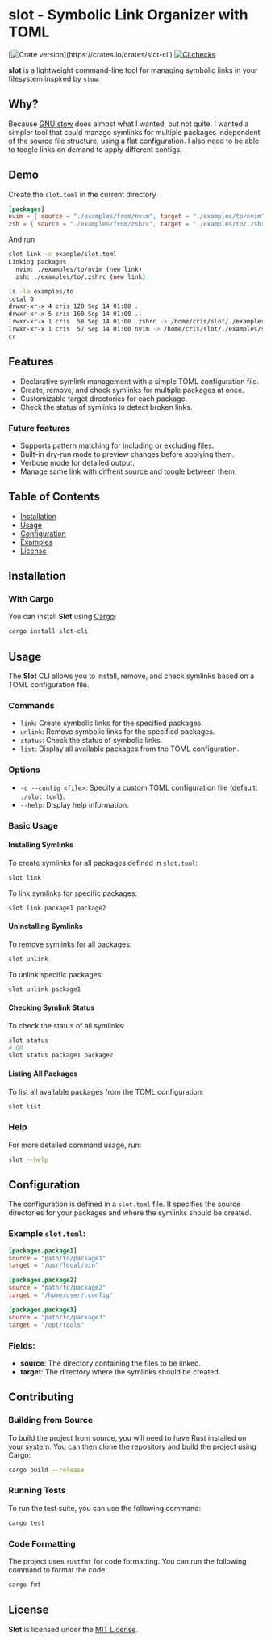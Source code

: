 # slot - Symbolic Link Organizer with TOML

[![Crate version](https://img.shields.io/crates/v/slot-cli.svg?)](https://crates.io/crates/slot-cli)
[![CI checks](https://github.com/cristianoliveira/slot/actions/workflows/on-push.yml/badge.svg)](https://github.com/cristianoliveira/slot/actions/workflows/on-push.yml)

**slot** is a lightweight command-line tool for managing symbolic links in your filesystem inspired by `stow`. 

## Why?

Because [GNU stow](https://www.gnu.org/software/stow/) does almost what I wanted, but not quite. I wanted a simpler tool that could manage symlinks for multiple packages independent of the source file structure, using a flat configuration. I also need to be able to toogle links on demand to apply different configs.

## Demo

Create the `slot.toml` in the current directory
```toml
[packages]
nvim = { source = "./examples/from/nvim", target = "./examples/to/nvim" }
zsh = { source = "./examples/from/zshrc", target = "./examples/to/.zshrc" }
```
And run
```bash
slot link -c example/slot.toml
Linking packages
  nvim: ./examples/to/nvim (new link)
  zsh: ./examples/to/.zshrc (new link)

ls -la examples/to                                                                                                                                                     [1:00:35]
total 0
drwxr-xr-x 4 cris 128 Sep 14 01:00 .
drwxr-xr-x 5 cris 160 Sep 14 01:00 ..
lrwxr-xr-x 1 cris  58 Sep 14 01:00 .zshrc -> /home/cris/slot/./examples/src/zshrc
lrwxr-xr-x 1 cris  57 Sep 14 01:00 nvim -> /home/cris/slot/./examples/src/nvim
cr
```

## Features

- Declarative symlink management with a simple TOML configuration file.
- Create, remove, and check symlinks for multiple packages at once.
- Customizable target directories for each package.
- Check the status of symlinks to detect broken links.

### Future features
- Supports pattern matching for including or excluding files.
- Built-in dry-run mode to preview changes before applying them.
- Verbose mode for detailed output.
- Manage same link with diffrent source and toogle between them.

## Table of Contents

- [Installation](#installation)
- [Usage](#usage)
- [Configuration](#configuration)
- [Examples](#examples)
- [License](#license)

## Installation

### With Cargo

You can install **Slot** using [Cargo](https://doc.rust-lang.org/cargo/):

```bash
cargo install slot-cli
```

## Usage

The **Slot** CLI allows you to install, remove, and check symlinks based on a TOML configuration file.

### Commands

- `link`: Create symbolic links for the specified packages.
- `unlink`: Remove symbolic links for the specified packages.
- `status`: Check the status of symbolic links.
- `list`: Display all available packages from the TOML configuration.

### Options

- `-c --config <file>`: Specify a custom TOML configuration file (default: `./slot.toml`).
- `--help`: Display help information.

### Basic Usage

#### Installing Symlinks

To create symlinks for all packages defined in `slot.toml`:

```bash
slot link
```

To link symlinks for specific packages:

```bash
slot link package1 package2
```

#### Uninstalling Symlinks

To remove symlinks for all packages:

```bash
slot unlink
```

To unlink specific packages:

```bash
slot unlink package1
```

#### Checking Symlink Status

To check the status of all symlinks:

```bash
slot status
# OR
slot status package1 package2
```

#### Listing All Packages

To list all available packages from the TOML configuration:

```bash
slot list
```

### Help

For more detailed command usage, run:

```bash
slot --help
```

## Configuration

The configuration is defined in a `slot.toml` file. It specifies the source directories for your packages and where the symlinks should be created.

### Example `slot.toml`:

```toml
[packages.package1]
source = "path/to/package1"
target = "/usr/local/bin"

[packages.package2]
source = "path/to/package2"
target = "/home/user/.config"

[packages.package3]
source = "path/to/package3"
target = "/opt/tools"
```

### Fields:

- **source**: The directory containing the files to be linked.
- **target**: The directory where the symlinks should be created.

## Contributing

### Building from Source

To build the project from source, you will need to have Rust installed on your system. You can then clone the repository and build the project using Cargo:

```bash
cargo build --release
```

### Running Tests

To run the test suite, you can use the following command:

```bash
cargo test
```

### Code Formatting

The project uses `rustfmt` for code formatting. You can run the following command to format the code:

```bash
cargo fmt
```

## License

**Slot** is licensed under the [MIT License](LICENSE).

